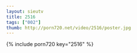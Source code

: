 ```yaml
--- 
layout: sieutv
title: 2516
tags: ["002"]
thumb: http://porn720.net/video/2516/poster.jpg
---
```

{% include porn720 key="2516" %} 
